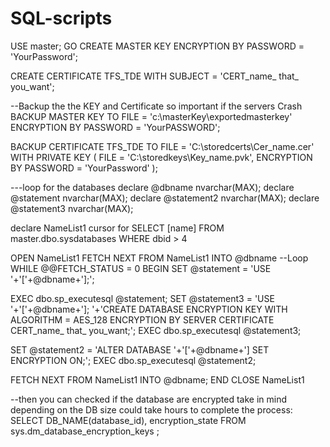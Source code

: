 SQL-scripts
===========
USE master;
GO
CREATE MASTER KEY ENCRYPTION BY PASSWORD = 'YourPassword';

CREATE CERTIFICATE TFS_TDE WITH SUBJECT = 'CERT_name_ that_ you_want';

--Backup the the KEY and Certificate so important if the servers Crash
BACKUP MASTER KEY TO FILE = 'c:\masterKey\exportedmasterkey' 
    ENCRYPTION BY PASSWORD = 'YourPASSWORD'; 

BACKUP CERTIFICATE TFS_TDE TO FILE = 'C:\storedcerts\Cer_name.cer'
    WITH PRIVATE KEY ( FILE = 'C:\storedkeys\Key_name.pvk', 
    ENCRYPTION BY PASSWORD = 'YourPassword' );

---loop for the databases
declare @dbname nvarchar(MAX);
declare @statement nvarchar(MAX);
declare @statement2 nvarchar(MAX);
declare @statement3 nvarchar(MAX);

declare NameList1 cursor for
SELECT [name] 
FROM master.dbo.sysdatabases
WHERE dbid > 4 

OPEN NameList1
FETCH NEXT FROM NameList1 
INTO @dbname
--Loop
WHILE @@FETCH_STATUS = 0
 BEGIN
SET @statement = 'USE '+'['+@dbname+'];';
  
EXEC dbo.sp_executesql @statement;
SET @statement3 = 'USE '+'['+@dbname+']; '+'CREATE DATABASE ENCRYPTION KEY
WITH ALGORITHM = AES_128
ENCRYPTION BY SERVER CERTIFICATE CERT_name_ that_ you_want;';
EXEC dbo.sp_executesql @statement3;

SET @statement2 = 'ALTER DATABASE '+'['+@dbname+'] SET ENCRYPTION ON;';
EXEC dbo.sp_executesql @statement2;


FETCH NEXT FROM NameList1 INTO @dbname;
END
CLOSE NameList1

--then you can checked if the database are encrypted take in mind depending on the DB size could take hours to complete the process:
SELECT DB_NAME(database_id), encryption_state FROM sys.dm_database_encryption_keys ;

